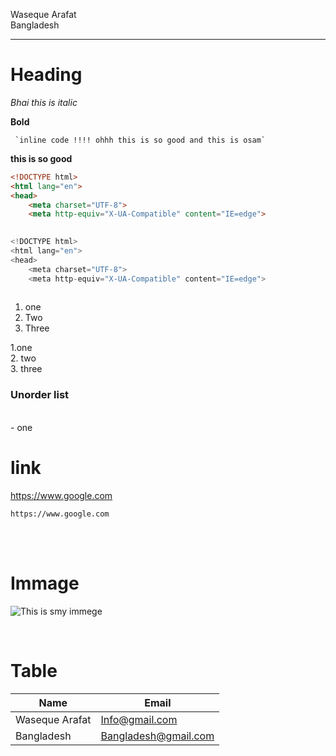 <!-- README FILE  -->
Waseque Arafat  
Bangladesh 
 ___

 # Heading
  
   _Bhai this is italic_  
   
   

   __Bold__
     
     `inline code !!!! ohhh this is so good and this is osam`  
     

      
__this is so good__

```html
<!DOCTYPE html>
<html lang="en">
<head>
    <meta charset="UTF-8">
    <meta http-equiv="X-UA-Compatible" content="IE=edge">
   

```  
```java
<!DOCTYPE html>
<html lang="en">
<head>
    <meta charset="UTF-8">
    <meta http-equiv="X-UA-Compatible" content="IE=edge">
   

```  
<ol> 
<li> one</li>
<li> Two</li>
<li> Three</li>
</ol>

  
  1.one  
  2. two  
  3. three  

  ### Unorder list  


  <br/>  
  - one  

  # link  

  https://www.google.com  


   `https://www.google.com`  
   <!-- link kaj korbe na -->  


</br>
<br/>

   # Immage    
   ![This is smy immege](me.jpg)


    
 

<br/>  

# Table

| Name | Email |
| ---- | ---|
|Waseque Arafat|Info@gmail.com|
|Bangladesh|Bangladesh@gmail.com|




















